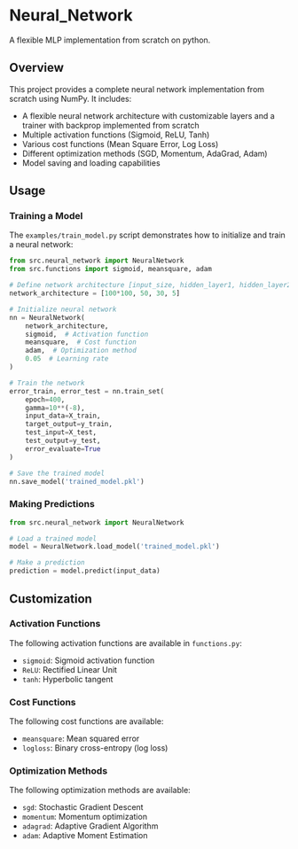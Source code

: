 # Neural_Network
A flexible MLP implementation from scratch on python.
## Overview

This project provides a complete neural network implementation from scratch using NumPy. It includes:

- A flexible neural network architecture with customizable layers and a trainer with backprop implemented from scratch
- Multiple activation functions (Sigmoid, ReLU, Tanh)
- Various cost functions (Mean Square Error, Log Loss)
- Different optimization methods (SGD, Momentum, AdaGrad, Adam)
- Model saving and loading capabilities

## Usage

### Training a Model

The `examples/train_model.py` script demonstrates how to initialize and train a neural network:

```python
from src.neural_network import NeuralNetwork
from src.functions import sigmoid, meansquare, adam

# Define network architecture [input_size, hidden_layer1, hidden_layer2, output_size]
network_architecture = [100*100, 50, 30, 5]

# Initialize neural network
nn = NeuralNetwork(
    network_architecture,
    sigmoid,  # Activation function
    meansquare,  # Cost function
    adam,  # Optimization method
    0.05  # Learning rate
)

# Train the network
error_train, error_test = nn.train_set(
    epoch=400,
    gamma=10**(-8),
    input_data=X_train,
    target_output=y_train,
    test_input=X_test,
    test_output=y_test,
    error_evaluate=True
)

# Save the trained model
nn.save_model('trained_model.pkl')
```

### Making Predictions

```python
from src.neural_network import NeuralNetwork

# Load a trained model
model = NeuralNetwork.load_model('trained_model.pkl')

# Make a prediction
prediction = model.predict(input_data)
```


## Customization

### Activation Functions

The following activation functions are available in `functions.py`:
- `sigmoid`: Sigmoid activation function
- `ReLU`: Rectified Linear Unit
- `tanh`: Hyperbolic tangent

### Cost Functions

The following cost functions are available:
- `meansquare`: Mean squared error
- `logloss`: Binary cross-entropy (log loss)

### Optimization Methods

The following optimization methods are available:
- `sgd`: Stochastic Gradient Descent
- `momentum`: Momentum optimization
- `adagrad`: Adaptive Gradient Algorithm
- `adam`: Adaptive Moment Estimation


